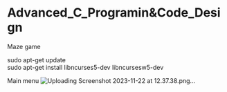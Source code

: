 # Advanced_C_Programin&Code_Design
Maze game  

sudo apt-get update</br>
sudo apt-get install libncurses5-dev libncursesw5-dev</br>

Main menu
![Uploading Screenshot 2023-11-22 at 12.37.38.png…]()


